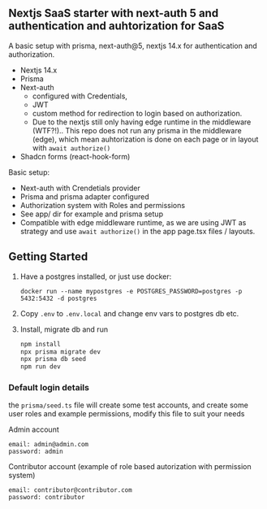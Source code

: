 ## Nextjs SaaS starter with next-auth 5 and authentication and auhtorization for SaaS

A basic setup with prisma, next-auth@5, nextjs 14.x for authentication and authorization.

- Nextjs 14.x
- Prisma
- Next-auth 
  - configured with Credentials, 
  - JWT 
  - custom method for redirection to login based on authorization.
  - Due to the nextjs still only having edge runtime in the middleware (WTF?!).. This repo does not run any prisma in the middleware (edge), which mean auhtorization is done on each page or in layout with  `await authorize()`
- Shadcn forms (react-hook-form)

Basic setup:

- Next-auth with Crendetials provider
- Prisma and prisma adapter configured
- Authorization system with Roles and permissions
- See app/ dir for example and prisma setup
- Compatible with edge middleware runtime, as we are using JWT as strategy and use `await authorize()` in the app page.tsx files / layouts.

## Getting Started

1. Have a postgres installed, or just use docker:
    
    ```
    docker run --name mypostgres -e POSTGRES_PASSWORD=postgres -p 5432:5432 -d postgres
    ```

2. Copy `.env` to `.env.local` and change env vars to postgres db etc.


3. Install, migrate db and run
    ```bash
    npm install
    npx prisma migrate dev
    npx prisma db seed
    npm run dev
    ```


### Default login details

the `prisma/seed.ts` file will create some test accounts, and create some user roles and example permissions, modify this file to suit your needs

Admin account

```
email: admin@admin.com
password: admin
```

Contributor account (example of role based autorization with permission system)

```
email: contributor@contributor.com
password: contributor
```


